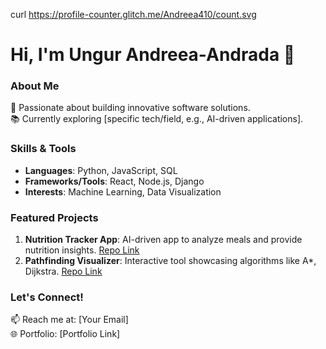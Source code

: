 curl https://profile-counter.glitch.me/Andreea410/count.svg

# Hi, I'm Ungur Andreea-Andrada 👋

### About Me
🌟 Passionate about building innovative software solutions.  
📚 Currently exploring [specific tech/field, e.g., AI-driven applications].

### Skills & Tools
- **Languages**: Python, JavaScript, SQL  
- **Frameworks/Tools**: React, Node.js, Django  
- **Interests**: Machine Learning, Data Visualization  

### Featured Projects
1. **Nutrition Tracker App**: AI-driven app to analyze meals and provide nutrition insights. [Repo Link](#)
2. **Pathfinding Visualizer**: Interactive tool showcasing algorithms like A*, Dijkstra. [Repo Link](#)

### Let's Connect!
📫 Reach me at: [Your Email]  
🌐 Portfolio: [Portfolio Link]
